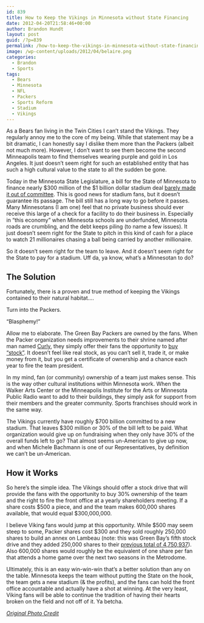 ```yaml
---
id: 839
title: How to Keep the Vikings in Minnesota without State Financing
date: 2012-04-20T21:58:46+00:00
author: Brandon Hundt
layout: post
guid: /?p=839
permalink: /how-to-keep-the-vikings-in-minnesota-without-state-financing/
image: /wp-content/uploads/2012/04/belaire.png
categories:
  - Brandon
  - Sports
tags:
  - Bears
  - Minnesota
  - NFL
  - Packers
  - Sports Reform
  - Stadium
  - Vikings
---
```

As a Bears fan living in the Twin Cities I can’t stand the Vikings. They regularly annoy me to the core of my being. While that statement may be a bit dramatic, I can honestly say I dislike them more than the Packers (albeit not much more). However, I don’t want to see them become the second Minneapolis team to find themselves wearing purple and gold in Los Angeles. It just doesn’t seem right for such an established entity that has such a high cultural value to the state to all the sudden be gone.<!--more-->

Today in the Minnesota State Legislature, a bill for the State of Minnesota to finance nearly $300 million of the $1 billion dollar stadium deal [barely made it out of committee](http://www.startribune.com/politics/statelocal/148341585.html). This is good news for stadium fans, but it doesn’t guarantee its passage. The bill still has a long way to go before it passes. Many Minnesotans (I am one) feel that no private business should ever receive this large of a check for a facility to do their business in. Especially in “this economy” when Minnesota schools are underfunded, Minnesota roads are crumbling, and the debt keeps piling (to name a few issues). It just doesn’t seem right for the State to pitch in this kind of cash for a place to watch 21 millionaires chasing a ball being carried by another millionaire.

So it doesn’t seem right for the team to leave. And it doesn’t seem right for the State to pay for a stadium. Uff da, ya know, what’s a Minnesotan to do?

## The Solution

Fortunately, there is a proven and true method of keeping the Vikings contained to their natural habitat&#8230;.

Turn into the Packers.

“Blasphemy!”

Allow me to elaborate. The Green Bay Packers are owned by the fans. When the Packer organization needs improvements to their shrine named after man named [Curly](http://en.wikipedia.org/wiki/Curly_Lambeau), they simply offer their fans the opportunity to [buy “stock”](http://www.bloomberg.com/news/2012-03-01/packers-raise-67-million-from-stock-sale-for-renovation-of-lambeau-field.html). It doesn’t feel like real stock, as you can’t sell it, trade it, or make money from it, but you get a certificate of ownership and a chance each year to fire the team president.

In my mind, fan (or community) ownership of a team just makes sense. This is the way other cultural institutions within Minnesota work. When the Walker Arts Center or the Minneapolis Institute for the Arts or Minnesota Public Radio want to add to their buildings, they simply ask for support from their members and the greater community. Sports franchises should work in the same way.

The Vikings currently have roughly $700 billion committed to a new stadium. That leaves $300 million or 30% of the bill left to be paid. What organization would give up on fundraising when they only have 30% of the overall funds left to go? That almost seems un-American to give up now, and when Michele Bachmann is one of our Representatives, by definition we can’t be un-American.

<h2 dir="ltr">
  How it Works
</h2>

So here’s the simple idea. The Vikings should offer a stock drive that will provide the fans with the opportunity to buy 30% ownership of the team and the right to fire the front office at a yearly shareholders meeting. If a share costs $500 a piece, and and the team makes 600,000 shares available, that would equal $300,000,000.

I believe Viking fans would jump at this opportunity. While $500 may seem steep to some, Packer shares cost $300 and they sold roughly 250,000 shares to build an annex on Lambeau (note: this was Green Bay’s fifth stock drive and they added 250,000 shares to their [previous total of 4,750,937](http://www.packers.com/community/shareholders.html)). Also 600,000 shares would roughly be the equivalent of one share per fan that attends a home game over the next two seasons in the Metrodome.

Ultimately, this is an easy win-win-win that’s a better solution than any on the table. Minnesota keeps the team without putting the State on the hook, the team gets a new stadium (& the profits), and the fans can hold the front office accountable and actually have a shot at winning. At the very least, Viking fans will be able to continue the tradition of having their hearts broken on the field and not off of it. Ya betcha.

<p style ="font-size=11px; font-style: italic;">
  <a href="http://www.flickr.com/photos/bjornhanson/3985161171/">Original Photo Credit</a>
</p>
